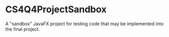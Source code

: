 # CS4Q4ProjectSandbox

A "sandbox" JavaFX project for testing code that may be implemented into the final project.
